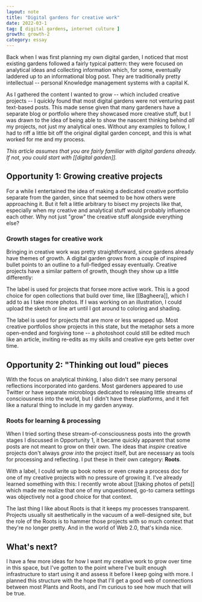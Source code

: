 ```yaml
---
layout: note
title: "Digital gardens for creative work"
date: 2022-03-1
tag: [ digital gardens, internet culture ]
growth: growth-2
category: essay
---
```


<span class="newthought">Back when I was first planning my own digital garden,</span> I noticed that most existing gardens followed a fairly typical pattern: they were focused on analytical ideas and collecting information which, for some, eventually laddered up to an informational blog post. They are traditionally pretty intellectual -- personal Knowledge management systems with a capital K.

As I gathered the content I wanted to grow -- which included creative projects -- I quickly found that most digital gardens were not venturing past text-based posts. This made sense given that many gardeners have a separate blog or portfolio where they showcased more creative stuff, but I was drawn to the idea of being able to show the nascent thinking behind *all* my projects, not just my analytical ones. Without any examples to follow, I had to riff a little bit off the original digital garden concept, and this is what worked for me and my process.

*This article assumes that you are fairly familiar with digital gardens already. If not, you could start with [[digital garden]].*

## Opportunity 1: Growing creative projects

For a while I entertained the idea of making a dedicated creative portfolio separate from the garden, since that seemed to be how others were approaching it. But it felt a little arbitrary to bisect my projects like that, especially when my creative and analytical stuff would probably influence each other. Why not just "grow" the creative stuff alongside everything else?

### Growth stages for creative work

Bringing in creative work was pretty straightforward, since gardens already have themes of growth. A digital garden grows from a couple of inspired bullet points to an outline to a full-fledged essay eventually. Creative projects have a similar pattern of growth, though they show up a little differently:

The <span class="tag tag-gr2 sans no-margin-left"></span> label is used for projects that forsee more active work. This is a good choice for open collections that build over time, like [[Bagheera]], which I add to as I take more photos. If I was working on an illustration, I could upload the sketch or line art until I got around to coloring and shading.

The <span class="tag tag-gr3 sans no-margin-left"></span> label is used for projects that are more or less wrapped up. Most creative portfolios show projects in this state, but the metaphor sets a more open-ended and forgiving tone -- a photoshoot could still be edited much like an article, inviting re-edits as my skills and creative eye gets better over time. 

## Opportunity 2: "Thinking out loud" pieces

With the focus on analytical thinking, I also didn't see many personal reflections incorporated into gardens. Most gardeners appeared to use Twitter or have separate microblogs dedicated to releasing little streams of consciousness into the world, but I didn't have these platforms, and it felt like a natural thing to include in my garden anyway.

### Roots for learning & processing

When I tried sorting these stream-of-consciousness posts into the growth stages I discussed in Opportunity 1, it became quickly apparent that some posts are not meant to grow on their own. The ideas that *inspire* creative projects don't always *grow into* the project itself, but are necessary as tools for processing and reflecting. I put these in their own category: **Roots**.

With a <span class="tag tag-grx sans no-margin-left"></span> label, I could write up book notes or even create a process doc for one of my creative projects with no pressure of growing it. I've already learned something with this: I recently wrote about [[taking photos of pets]] which made me realize that one of my unquestioned, go-to camera settings was objectively not a good choice for that context.

The last thing I like about Roots is that it keeps my processes transparent. Projects usually sit aesthetically in the vacuum of a well-designed site, but the role of the Roots is to hammer those projects with so much context that they're no longer pretty. And in the world of Web 2.0, that's kinda nice.

## What's next?

I have a few more ideas for how I want my creative work to grow over time in this space, but I've gotten to the point where I've built enough infrastructure to start using it and assess it before I keep going with more. I planned this structure with the hope that I'll get a good web of connections between most Plants and Roots, and I'm curious to see how much that will be true.
